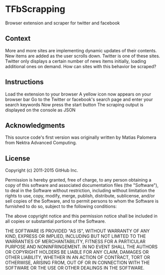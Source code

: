 # TFbScrapping

Browser extension and scraper for twitter and facebook 

## Context

More and more sites are implementing dynamic updates of their contents. New items are added as the user scrolls down. Twitter is one of these sites. Twitter only displays a certain number of news items initially, loading additional ones on demand. How can sites with this behavior be scraped?

## Instructions

Load the extension to your browser
A yellow icon now appears on your browser bar
Go to the Twitter or facebook's search page and enter your search keywords
Now press the start button
The scraping output is displayed on the console as JSON

## Acknowledgments

This source code's first version was originally written by Matias Palomera from Nektra Advanced Computing.

## License

Copyright (c) 2011-2015 GitHub Inc.

Permission is hereby granted, free of charge, to any person obtaining a copy of this software and associated documentation files (the "Software"), to deal in the Software without restriction, including without limitation the rights to use, copy, modify, merge, publish, distribute, sublicense, and/or sell copies of the Software, and to permit persons to whom the Software is furnished to do so, subject to the following conditions:

The above copyright notice and this permission notice shall be included in all copies or substantial portions of the Software.

THE SOFTWARE IS PROVIDED "AS IS", WITHOUT WARRANTY OF ANY KIND, EXPRESS OR IMPLIED, INCLUDING BUT NOT LIMITED TO THE WARRANTIES OF MERCHANTABILITY, FITNESS FOR A PARTICULAR PURPOSE AND NONINFRINGEMENT. IN NO EVENT SHALL THE AUTHORS OR COPYRIGHT HOLDERS BE LIABLE FOR ANY CLAIM, DAMAGES OR OTHER LIABILITY, WHETHER IN AN ACTION OF CONTRACT, TORT OR OTHERWISE, ARISING FROM, OUT OF OR IN CONNECTION WITH THE SOFTWARE OR THE USE OR OTHER DEALINGS IN THE SOFTWARE.
